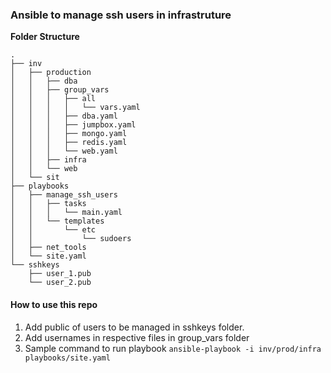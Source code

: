 ### Ansible to manage ssh users in infrastruture ###
**Folder Structure**
```
.
├── inv
│   ├── production
│   │   ├── dba
│   │   ├── group_vars
│   │   │   ├── all
│   │   │   │   └── vars.yaml
│   │   │   ├── dba.yaml
│   │   │   ├── jumpbox.yaml
│   │   │   ├── mongo.yaml
│   │   │   ├── redis.yaml
│   │   │   └── web.yaml
│   │   ├── infra
│   │   └── web
│   └── sit
├── playbooks
│   ├── manage_ssh_users
│   │   ├── tasks
│   │   │   └── main.yaml
│   │   └── templates
│   │       └── etc
│   │           └── sudoers
│   ├── net_tools
│   └── site.yaml
└── sshkeys
    ├── user_1.pub
    └── user_2.pub
```

#### How to use this repo ####
1. Add public of users to be managed in sshkeys folder.
2. Add usernames in respective files in group_vars folder
3. Sample command to run playbook
```ansible-playbook -i inv/prod/infra playbooks/site.yaml```
